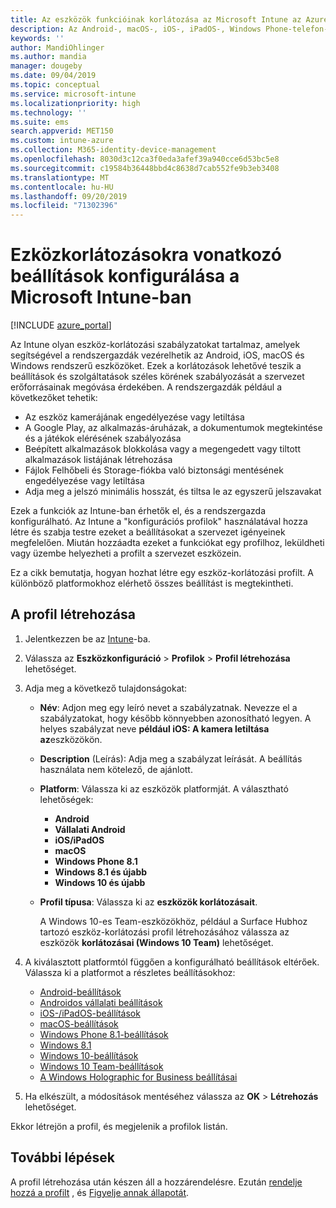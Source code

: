 ```yaml
---
title: Az eszközök funkcióinak korlátozása az Microsoft Intune az Azure-ban | Microsoft Docs
description: Az Android-, macOS-, iOS-, iPadOS-, Windows Phone-telefon-és Windows 10-es eszközökön található szolgáltatások korlátozásához vegyen fel egy eszköz-profilt Microsoft Intune
keywords: ''
author: MandiOhlinger
ms.author: mandia
manager: dougeby
ms.date: 09/04/2019
ms.topic: conceptual
ms.service: microsoft-intune
ms.localizationpriority: high
ms.technology: ''
ms.suite: ems
search.appverid: MET150
ms.custom: intune-azure
ms.collection: M365-identity-device-management
ms.openlocfilehash: 8030d3c12ca3f0eda3afef39a940cce6d53bc5e8
ms.sourcegitcommit: c19584b36448bbd4c8638d7cab552fe9b3eb3408
ms.translationtype: MT
ms.contentlocale: hu-HU
ms.lasthandoff: 09/20/2019
ms.locfileid: "71302396"
---
```

# <a name="configure-device-restriction-settings-in-microsoft-intune"></a>Ezközkorlátozásokra vonatkozó beállítások konfigurálása a Microsoft Intune-ban

[!INCLUDE [azure_portal](./includes/azure_portal.md)]

Az Intune olyan eszköz-korlátozási szabályzatokat tartalmaz, amelyek segítségével a rendszergazdák vezérelhetik az Android, iOS, macOS és Windows rendszerű eszközöket. Ezek a korlátozások lehetővé teszik a beállítások és szolgáltatások széles körének szabályozását a szervezet erőforrásainak megóvása érdekében. A rendszergazdák például a következőket tehetik:

- Az eszköz kamerájának engedélyezése vagy letiltása
- A Google Play, az alkalmazás-áruházak, a dokumentumok megtekintése és a játékok elérésének szabályozása
- Beépített alkalmazások blokkolása vagy a megengedett vagy tiltott alkalmazások listájának létrehozása
- Fájlok Felhőbeli és Storage-fiókba való biztonsági mentésének engedélyezése vagy letiltása
- Adja meg a jelszó minimális hosszát, és tiltsa le az egyszerű jelszavakat

Ezek a funkciók az Intune-ban érhetők el, és a rendszergazda konfigurálható. Az Intune a "konfigurációs profilok" használatával hozza létre és szabja testre ezeket a beállításokat a szervezet igényeinek megfelelően. Miután hozzáadta ezeket a funkciókat egy profilhoz, leküldheti vagy üzembe helyezheti a profilt a szervezet eszközein.

Ez a cikk bemutatja, hogyan hozhat létre egy eszköz-korlátozási profilt. A különböző platformokhoz elérhető összes beállítást is megtekintheti.

## <a name="create-the-profile"></a>A profil létrehozása

1. Jelentkezzen be az [Intune](https://go.microsoft.com/fwlink/?linkid=2090973)-ba.
2. Válassza az **Eszközkonfiguráció** > **Profilok** > **Profil létrehozása** lehetőséget.
3. Adja meg a következő tulajdonságokat:

    - **Név**: Adjon meg egy leíró nevet a szabályzatnak. Nevezze el a szabályzatokat, hogy később könnyebben azonosítható legyen. A helyes szabályzat neve **például iOS: A kamera letiltása az**eszközökön.
    - **Description** (Leírás): Adja meg a szabályzat leírását. A beállítás használata nem kötelező, de ajánlott.
    - **Platform**: Válassza ki az eszközök platformját. A választható lehetőségek:  

        - **Android**
        - **Vállalati Android**
        - **iOS/iPadOS**
        - **macOS**
        - **Windows Phone 8.1**
        - **Windows 8.1 és újabb**
        - **Windows 10 és újabb**

    - **Profil típusa**: Válassza ki az **eszközök korlátozásait**.

        A Windows 10-es Team-eszközökhöz, például a Surface Hubhoz tartozó eszköz-korlátozási profil létrehozásához válassza az eszközök **korlátozásai (Windows 10 Team)** lehetőséget.

4. A kiválasztott platformtól függően a konfigurálható beállítások eltérőek. Válassza ki a platformot a részletes beállításokhoz:

    - [Android-beállítások](device-restrictions-android.md)
    - [Androidos vállalati beállítások](device-restrictions-android-for-work.md)
    - [iOS-/iPadOS-beállítások](device-restrictions-ios.md)
    - [macOS-beállítások](device-restrictions-macos.md)
    - [Windows Phone 8.1-beállítások](device-restrictions-windows-phone-8-1.md)
    - [Windows 8.1](device-restrictions-windows-8-1.md)
    - [Windows 10-beállítások](device-restrictions-windows-10.md)
    - [Windows 10 Team-beállítások](device-restrictions-windows-10-teams.md)
    - [A Windows Holographic for Business beállításai](device-restrictions-windows-holographic.md)

5. Ha elkészült, a módosítások mentéséhez válassza az **OK** > **Létrehozás** lehetőséget.

Ekkor létrejön a profil, és megjelenik a profilok listán.

## <a name="next-steps"></a>További lépések

A profil létrehozása után készen áll a hozzárendelésre. Ezután [rendelje hozzá a profilt](device-profile-assign.md) , és [Figyelje annak állapotát](device-profile-monitor.md).

<!--  Removing image as part of design review; retaining source until we known the disposition.

## Example of device restriction settings

In this high-level example, you'll create a device restriction policy that blocks the use of the built-in camera app on Android devices.

![How to disable the camera on Android devices](./media/disable-android-camera.png)

-->
